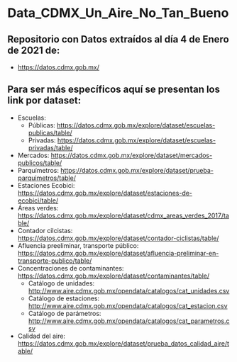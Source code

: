 # Data_CDMX_Un_Aire_No_Tan_Bueno

## Repositorio con Datos extraídos al día 4 de Enero de 2021 de: 
- https://datos.cdmx.gob.mx/

## Para ser más específicos aquí se presentan los link por dataset:
* Escuelas:
  - Públicas: https://datos.cdmx.gob.mx/explore/dataset/escuelas-publicas/table/
  - Privadas: https://datos.cdmx.gob.mx/explore/dataset/escuelas-privadas/table/
* Mercados: https://datos.cdmx.gob.mx/explore/dataset/mercados-publicos/table/
* Parquímetros: https://datos.cdmx.gob.mx/explore/dataset/prueba-parquimetros/table/
* Estaciones Ecobici: https://datos.cdmx.gob.mx/explore/dataset/estaciones-de-ecobici/table/
* Áreas verdes: https://datos.cdmx.gob.mx/explore/dataset/cdmx_areas_verdes_2017/table/
* Contador cilcistas: https://datos.cdmx.gob.mx/explore/dataset/contador-ciclistas/table/
* Afluencia preeliminar, transporte público: https://datos.cdmx.gob.mx/explore/dataset/afluencia-preliminar-en-transporte-publico/table/
* Concentraciones de contaminantes: https://datos.cdmx.gob.mx/explore/dataset/contaminantes/table/
  - Catálogo de unidades: http://www.aire.cdmx.gob.mx/opendata/catalogos/cat_unidades.csv
  - Catálogo de estaciones: http://www.aire.cdmx.gob.mx/opendata/catalogos/cat_estacion.csv
  - Catálogo de parámetros: http://www.aire.cdmx.gob.mx/opendata/catalogos/cat_parametros.csv
* Calidad del aire: https://datos.cdmx.gob.mx/explore/dataset/prueba_datos_calidad_aire/table/
